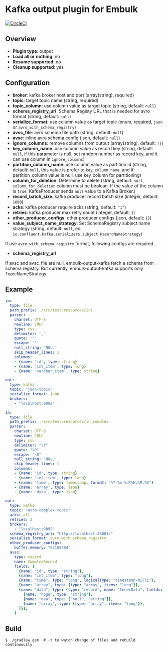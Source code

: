 # Kafka output plugin for Embulk
[![CircleCI](https://circleci.com/gh/joker1007/embulk-output-kafka.svg?style=svg)](https://circleci.com/gh/joker1007/embulk-output-kafka)

## Overview

* **Plugin type**: output
* **Load all or nothing**: no
* **Resume supported**: no
* **Cleanup supported**: yes

## Configuration

- **broker**: kafka broker host and port (array(string), required)
- **topic**: target topic name (string, required)
- **topic_column**: use column value as target topic (string, default: `null`)
- **schema_registry_url**: Schema Registy URL that is needed for avro format (string, default: `null`)
- **serialize_format**: use column value as target topic (enum, required, `json` or `avro_with_schema_registry`)
- **avsc_file**: avro schema file path (string, default: `null`)
- **avsc**: inline avro schema config (json, default: `null`)
- **ignore_columns**: remove columns from output  (array(string), default: `[]`)
- **key_column_name**: use column value as record key (string, default: `null`, if this parameter is null, set random number as record key, and it can use column in `ignore_columns`)
- **partition_column_name**: use column value as partition id (string, default: `null`, this value is prefer to `key_column_name`, and if partition_column value is null, use key_column for partitioning)
- **column_for_deletion**: Determine to delete (string, default: `null`, `column_for_deletion` column must be boolean. If the value of the column is `true`, KafkaProducer sends `null` value to a Kafka Broker.)
- **record_batch_size**: kafka producer record batch size (integer, default: `1000`)
- **acks**: kafka producer require acks (string, default: `"1"`)
- **retries**: kafka producer max retry count (integer, default: `1`)
- **other_producer_configs**: other producer configs (json, default: `{}`)
- **value_subject_name_strategy**: Set SchemaRegistry subject name strategy (string, default: `null`, ex. `io.confluent.kafka.serializers.subject.RecordNameStrategy`)

If use `avro_with_schema_registry` format, following configs are required.

- **schema_registry_url**

If avsc and avsc_file are null, embulk-output-kafka fetch a schema from schema registry.
But currently, embulk-output-kafka supports only TopicNameStrategy.

## Example

```yaml
in:
  type: file
  path_prefix: ./src/test/resources/in1
  parser:
    charset: UTF-8
    newline: CRLF
    type: csv
    delimiter: ','
    quote: '"'
    escape: '"'
    null_string: 'NULL'
    skip_header_lines: 1
    columns:
    - {name: 'id', type: string}
    - {name: 'int_item', type: long}
    - {name: 'varchar_item', type: string}

out:
  type: kafka
  topic: "json-topic"
  serialize_format: json
  brokers:
    - "localhost:9092"
```

```yaml
in:
  type: file
  path_prefix: ./src/test/resources/in_complex
  parser:
    charset: UTF-8
    newline: CRLF
    type: csv
    delimiter: "\t"
    quote: "\0"
    escape: "\0"
    null_string: 'NULL'
    skip_header_lines: 1
    columns:
    - {name: 'id', type: string}
    - {name: 'int_item', type: long}
    - {name: 'time', type: timestamp, format: "%Y-%m-%dT%H:%M:%S"}
    - {name: 'array', type: json}
    - {name: 'data', type: json}

out:
  type: kafka
  topic: "avro-complex-topic"
  acks: all
  retries: 3
  brokers:
    - "localhost:9092"
  schema_registry_url: "http://localhost:48081/"
  serialize_format: avro_with_schema_registry
  other_producer_configs:
    buffer.memory: "67108864"
  avsc:
    type: record
    name: ComplexRecord
    fields: [
      {name: "id", type: "string"},
      {name: "int_item", type: "long"},
      {name: "time", type: "long", logicalType: "timestamp-milli"},
      {name: "array", type: {type: "array", items: "long"}},
      {name: "data", type: {type: "record", name: "InnerData", fields: [
        {name: "hoge", type: "string"},
        {name: "aaa", type: ["null", "string"]},
        {name: "array", type: {type: "array", items: "long"}},
      ]}},
    ]
```


## Build

```
$ ./gradlew gem  # -t to watch change of files and rebuild continuously
```
